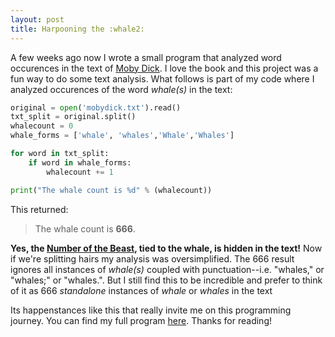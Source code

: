 ```yaml
---
layout: post
title: Harpooning the :whale2:
---
```


A few weeks ago now I wrote a small program that analyzed word occurences in the text of [Moby Dick](https://www.gutenberg.org/files/2701/2701-h/2701-h.htm). I love the book and this project was a fun way to do some text analysis. What follows is part of my code where I analyzed occurences of the word *whale(s)* in the text:

```python
original = open('mobydick.txt').read()
txt_split = original.split()
whalecount = 0
whale_forms = ['whale', 'whales','Whale','Whales']

for word in txt_split:
    if word in whale_forms:
        whalecount += 1

print("The whale count is %d" % (whalecount))
```
This returned:

>The whale count is **666**.

**Yes, the [Number of the Beast](https://en.wikipedia.org/wiki/Number_of_the_Beast), tied to the whale, is hidden in the text!** Now if we're splitting hairs my analysis was oversimplified. The 666 result ignores all instances of *whale(s)* coupled with punctuation--i.e. "whales," or "whales;" or "whales.". But I still find this to be incredible and prefer to think of it as 666 *standalone* instances of *whale* or *whales* in the text

Its happenstances like this that really invite me on this programming journey. You can find my full program [here](https://github.com/luna-c/moby-dick-word-analysis). Thanks for reading!

